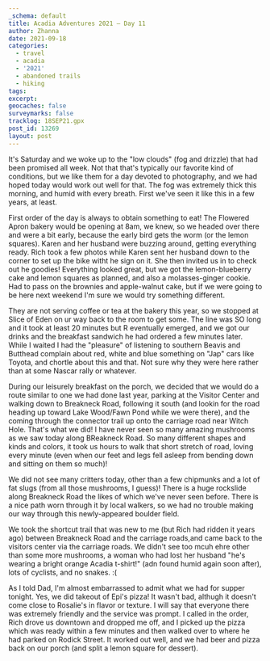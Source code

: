 ```yaml
---
_schema: default
title: Acadia Adventures 2021 – Day 11
author: Zhanna
date: 2021-09-18
categories:
  - travel
  - acadia
  - '2021'
  - abandoned trails
  - hiking
tags:
excerpt: 
geocaches: false
surveymarks: false
tracklog: 18SEP21.gpx
post_id: 13269
layout: post
---
```


It's Saturday and we woke up to the "low clouds" (fog and drizzle) that had been promised all week. Not that that's typically our favorite kind of conditions, but we like them for a day devoted to photography, and we had hoped today would work out well for that. The fog was extremely thick this morning, and humid with every breath. First we've seen it like this in a few years, at least.

First order of the day is always to obtain something to eat! The Flowered Apron bakery would be opening at 8am, we knew, so we headed over there and were a bit early, because the early bird gets the worm (or the lemon squares). Karen and her husband were buzzing around, getting everything ready. Rich took a few photos while Karen sent her husband down to the corner to set up the bike witht he sign on it. She then invited us in to check out he goodies! Everything looked great, but we got the lemon-blueberry cake and lemon squares as planned, and also a molasses-ginger cookie. Had to pass on the brownies and apple-walnut cake, but if we were going to be here next weekend I'm sure we would try something different.

They are not serving coffee or tea at the bakery this year, so we stopped at Slice of Eden on ur way back to the room to get some. The line was SO long and it took at least 20 minutes but R eventually emerged, and we got our drinks and the breakfast sandwich he had ordered a few minutes later. While I waited I had the "pleasure" of listening to southern Beavis and Butthead complain about red, white and blue something on "Jap" cars like Toyota, and chortle about this and that. Not sure why they were here rather than at some Nascar rally or whatever. 

During our leisurely breakfast on the porch, we decided that we would do a route similar to one we had done last year, parking at the Visitor Center and walking down to Breakneck Road, following it south (and lookin for the road heading up toward Lake Wood/Fawn Pond while we were there), and the coming through the connector trail up onto the carriage road near Witch Hole. That's what we did! I have never seen so many amazing mushrooms as we saw today along BReakneck Road. So many different shapes and kinds and colors, it took us hours to walk that short stretch of road, loving every minute (even when our feet and legs fell asleep from bending down and sitting on them so much)! 

We did not see many critters today, other than a few chipmunks and a lot of fat slugs (from all those mushrooms, I guess)! There is a huge rockslide along Breakneck Road the likes of which we've never seen before. There is a nice path worn through it by local walkers, so we had no trouble making our way through this newly-appeared boulder field.

We took the shortcut trail that was new to me (but Rich had ridden it years ago) between Breakneck Road and the carriage roads,and came back to the visitors center via the carriage roads. We didn't see too mcuh ehre other than some more mushrooms, a woman who had lost her husband "he's wearing a bright orange Acadia t-shirt!" (adn found humid again soon after), lots of cyclists, and no snakes. :(

As I told Dad, I'm almost embarrassed to admit what we had for supper tonight. Yes, we did takeout of Epi's pizza! It wasn't bad, althugh it doesn't come close to Rosalie's in flavor or texture. I will say that everyone there was extremely friendly and the service was prompt. I called in the order, Rich drove us downtown and dropped me off, and I picked up the pizza which was ready within a few minutes and then walked over to where he had parked on Rodick Street. It worked out well, and we had beer and pizza back on our porch (and split a lemon square for dessert). 

